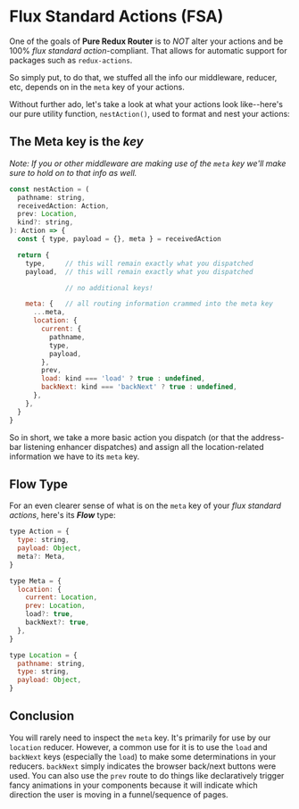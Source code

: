 # Flux Standard Actions (FSA)
One of the goals of **Pure Redux Router** is to *NOT* alter your actions and be 100% *flux standard action*-compliant. That allows
for automatic support for packages such as `redux-actions`. 

So simply put, to do that, we stuffed all the info our middleware, reducer, etc, depends on in the `meta` key of your actions.

Without further ado, let's take a look at what your actions look like--here's our pure utility function, `nestAction()`, used to format 
and nest your actions:


## The Meta key is the *key*
*Note: If you or other middleware are making use of the `meta` key we'll make sure to hold on to that info as well.*

```javascript
const nestAction = (
  pathname: string,
  receivedAction: Action,
  prev: Location,
  kind?: string,
): Action => {
  const { type, payload = {}, meta } = receivedAction

  return {
    type,     // this will remain exactly what you dispatched
    payload,  // this will remain exactly what you dispatched

              // no additional keys!

    meta: {   // all routing information crammed into the meta key
      ...meta,
      location: {
        current: {
          pathname,
          type,
          payload,
        },
        prev,
        load: kind === 'load' ? true : undefined,
        backNext: kind === 'backNext' ? true : undefined,
      },
    },
  }
}
```

So in short, we take a more basic action you dispatch (or that the address-bar listening enhancer dispatches) and assign 
all the location-related information we have to its `meta` key.

## Flow Type
For an even clearer sense of what is on the `meta` key of your *flux standard actions*, here's its ***Flow*** type:

```javascript
type Action = {
  type: string,
  payload: Object,
  meta?: Meta,
}

type Meta = {
  location: {
    current: Location,
    prev: Location,
    load?: true,
    backNext?: true,
  },
}

type Location = {
  pathname: string,
  type: string,
  payload: Object,
}
```

## Conclusion
You will rarely need to inspect the `meta` key. It's primarily for use by our `location` reducer. However, a common
use for it is to use the `load` and `backNext` keys (especially the `load`) to make some determinations in your
reducers. `backNext` simply indicates the browser back/next buttons were used. You can also use the `prev` route to 
do things like declaratively trigger fancy animations in your components because it will indicate which direction 
the user is moving in a funnel/sequence of pages. 
